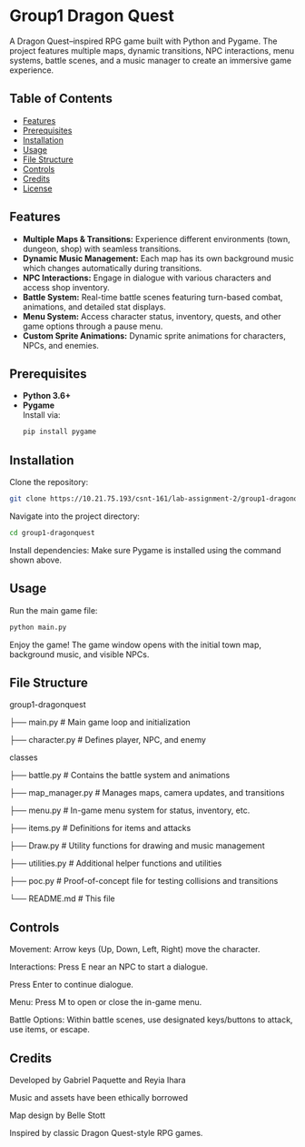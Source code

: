 # Group1 Dragon Quest

A Dragon Quest–inspired RPG game built with Python and Pygame. The project features multiple maps, dynamic transitions, NPC interactions, menu systems, battle scenes, and a music manager to create an immersive game experience.

## Table of Contents

- [Features](#features)
- [Prerequisites](#prerequisites)
- [Installation](#installation)
- [Usage](#usage)
- [File Structure](#file-structure)
- [Controls](#controls)
- [Credits](#credits)
- [License](#license)

## Features

- **Multiple Maps & Transitions:** Experience different environments (town, dungeon, shop) with seamless transitions.
- **Dynamic Music Management:** Each map has its own background music which changes automatically during transitions.
- **NPC Interactions:** Engage in dialogue with various characters and access shop inventory.
- **Battle System:** Real-time battle scenes featuring turn-based combat, animations, and detailed stat displays.
- **Menu System:** Access character status, inventory, quests, and other game options through a pause menu.
- **Custom Sprite Animations:** Dynamic sprite animations for characters, NPCs, and enemies.

## Prerequisites

- **Python 3.6+**
- **Pygame**  
  Install via:
  ```bash
  pip install pygame
  ```

## Installation

Clone the repository:
```bash
git clone https://10.21.75.193/csnt-161/lab-assignment-2/group1-dragonquest.git
```
Navigate into the project directory:
```bash
cd group1-dragonquest
```
Install dependencies: Make sure Pygame is installed using the command shown above.

## Usage

Run the main game file:
```bash
python main.py
```
Enjoy the game! The game window opens with the initial town map, background music, and visible NPCs.

## File Structure

group1-dragonquest

├── main.py                  # Main game loop and initialization

├── character.py             # Defines player, NPC, and enemy 

classes

├── battle.py                # Contains the battle system and animations

├── map_manager.py           # Manages maps, camera updates, and transitions

├── menu.py                  # In-game menu system for status, inventory, etc.

├── items.py                 # Definitions for items and attacks

├── Draw.py                  # Utility functions for drawing and music management

├── utilities.py             # Additional helper functions and utilities

├── poc.py                   # Proof-of-concept file for testing collisions and transitions

└── README.md                # This file

## Controls

Movement: Arrow keys (Up, Down, Left, Right) move the character.

Interactions:
Press E near an NPC to start a dialogue.

Press Enter to continue dialogue.

Menu: Press M to open or close the in-game menu.

Battle Options: Within battle scenes, use designated keys/buttons to attack, use items, or escape.

## Credits

Developed by Gabriel Paquette and Reyia Ihara

Music and assets have been ethically borrowed

Map design by Belle Stott

Inspired by classic Dragon Quest-style RPG games.
